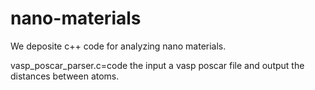 # nano-materials
We deposite c++ code for analyzing nano materials. 

vasp_poscar_parser.c=code the input a vasp poscar file and output the distances between atoms. 
